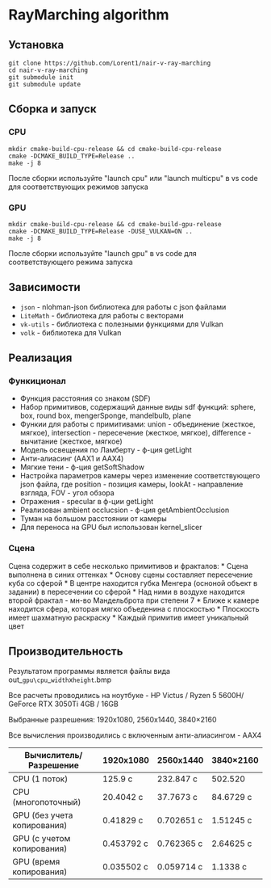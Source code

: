 # RayMarching algorithm

## Установка

```shell
git clone https://github.com/Lorent1/nair-v-ray-marching
cd nair-v-ray-marching
git submodule init
git submodule update
```

## Сборка и запуск

### CPU

``` shell
mkdir cmake-build-cpu-release && cd cmake-build-cpu-release
cmake -DCMAKE_BUILD_TYPE=Release ..
make -j 8
```

После сборки используйте "launch cpu" или "launch multicpu" в vs code для соответствующих режимов запуска

### GPU
```shell
mkdir cmake-build-cpu-release && cd cmake-build-gpu-release
cmake -DCMAKE_BUILD_TYPE=Release -DUSE_VULKAN=ON ..
make -j 8
```
После сборки используйте "launch gpu" в vs code для соответствующего режима запуска

## Зависимости
* `json` - nlohman-json библиотека для работы с json файлами
* `LiteMath` - библиотека для работы с векторами
* `vk-utils` - библиотека с полезными функциями для Vulkan
* `volk` - библиотека для Vulkan

## Реализация

### Функиционал

+ Функция расстояния со знаком (SDF)
+ Набор примитивов, содержащий данные виды sdf функций: sphere, box, round box, mengerSponge, mandelbulb, plane
+ Функии для работы с примитивами: union - объединение (жесткое, мягкое), intersection - пересечение (жесткое, мягкое), difference - вычитание (жесткое, мягкое)
+ Модель освещения по Ламберту - ф-ция getLight
+ Анти-алиасинг (AAX1 и AAX4)
+ Мягкие тени - ф-ция getSoftShadow
+ Настройка параметров камеры через изменение соответствующего json файла, где position - позиция камеры, lookAt - направление взгляда, FOV - угол обзора
+ Отражения - specular в ф-ции getLight
+ Реализован ambient occlucsion - ф-ция getAmbientOcclusion
+ Туман на большом расстоянии от камеры
+ Для переноса на GPU был использован kernel_slicer

### Сцена

Сцена содержит в себе несколько примитивов и фракталов:
    * Сцена выполнена в синих оттенках
    * Основу сцены составляет пересечение куба со сферой
    * В центре находится губка Менгера (осноной объект в задании) в пересечении со сферой
    * Над ними в воздухе находится второй фрактал - мн-во Мандельброта при степени 7
    * Ближе к камере находится сфера, которая мягко объеденина с плоскостью
    * Плоскость имеет шахматную раскраску
    * Каждый примитив имеет уникальный цвет

## Производительность

Результатом программы является файлы вида out_`gpu\cpu`_`width`x`height`.bmp

Все расчеты проводились на ноутбуке - HP Victus / Ryzen 5 5600H/ GeForce RTX 3050Ti 4GB / 16GB

Выбранные разрешения: 1920x1080, 2560x1440, 3840×2160

Все вычисления производились с включенным анти-алиасингом - AAX4

| Вычислитель/Разрешение      | 1920x1080      | 2560x1440      | 3840×2160      |
| --------------------------- | -------------- | -------------- | -------------- |
| CPU (1 поток)               | 125.9 c        | 232.847 с      | 502.520        |
| CPU (многопоточный)         | 20.4042 с      | 37.7673 с      | 84.6729 с      |
| GPU (без учета копирования) | 0.41829 с      | 0.702651 с     | 1.51245 с      |
| GPU (с учетом копирования)  | 0.453792 с     | 0.762365 с     | 2.64625 с      |
| GPU (время копирования)     | 0.035502 с     | 0.059714 с     | 1.1338 с       |

